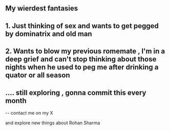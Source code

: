 ## My wierdest fantasies

## 1. Just thinking of sex and wants to get pegged by dominatrix and old man 
## 2. Wants to blow my previous romemate , I'm in a deep grief and can't stop thinking about those nights when he used to peg me after drinking a quator or all season 
## .... still exploring , gonna commit this every month

-- contact me on my X 

and explore new things about Rohan Sharma 
